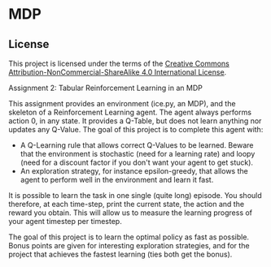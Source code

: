 # MDP

## License
This project is licensed under the terms of the [Creative Commons Attribution-NonCommercial-ShareAlike 4.0 International License](https://creativecommons.org/licenses/by-nc-sa/4.0/).

Assignment 2: Tabular Reinforcement Learning in an MDP

This assignment provides an environment (ice.py, an MDP), and the skeleton of a Reinforcement Learning agent. The agent always performs action 0, in any state. It provides a Q-Table, but does not learn anything nor updates any Q-Value. The goal of this project is to complete this agent with:

- A Q-Learning rule that allows correct Q-Values to be learned. Beware that the environment is stochastic (need for a learning rate) and loopy (need for a discount factor if you don't want your agent to get stuck).
- An exploration strategy, for instance epsilon-greedy, that allows the agent to perform well in the environment and learn it fast.

It is possible to learn the task in one single (quite long) episode. You should therefore, at each time-step, print the current state, the action and the reward you obtain. This will allow us to measure the learning progress of your agent timestep per timestep.

The goal of this project is to learn the optimal policy as fast as possible. Bonus points are given for interesting exploration strategies, and for the project that achieves the fastest learning (ties both get the bonus).
